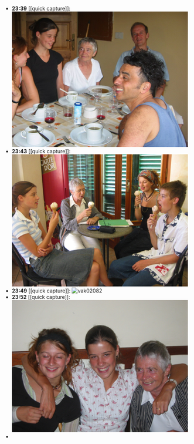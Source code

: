 - **23:39** [[quick capture]]: ![vak02071](../assets/vak02071.jpg)
- **23:43** [[quick capture]]: ![vak02083](../assets/vak02083.jpg)
- **23:49** [[quick capture]]: ![vak02082](../assets/vak02082.jpg)
- **23:52** [[quick capture]]: ![101-0147_IMG](../assets/101-0147_IMG.JPG)
-